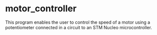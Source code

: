 # motor_controller
This program enables the user to control the speed of a motor using a potentiometer connected in a circuit to an STM Nucleo microcontroller.
